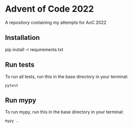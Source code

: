# Advent of Code 2022
A repository containing my attempts for AoC 2022

## Installation
pip install -r requirements.txt

## Run tests
To run all tests, run this in the base directory in your terminal:
```
pytest
```

## Run mypy
To run mypy, run this in the base directory in your terminal:
```
mypy .
```
